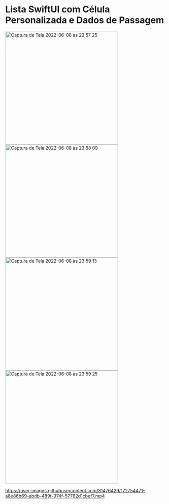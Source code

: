 # Lista SwiftUI com Célula Personalizada e Dados de Passagem

<img width="355" alt="Captura de Tela 2022-06-08 às 23 57 25" src="https://user-images.githubusercontent.com/31476429/172754997-4175bb9f-6567-44ea-bdc4-e7409c3a89f1.png">
<img width="355" alt="Captura de Tela 2022-06-08 às 23 58 09" src="https://user-images.githubusercontent.com/31476429/172755002-9fc2db83-27ad-4ab3-9ed2-131cd010eea7.png">
<img width="355" alt="Captura de Tela 2022-06-08 às 23 59 13" src="https://user-images.githubusercontent.com/31476429/172755008-03cff36b-2e75-4345-99f1-da5c1dfe7582.png">
<img width="355" alt="Captura de Tela 2022-06-08 às 23 59 25" src="https://user-images.githubusercontent.com/31476429/172755009-0e63f088-bee4-42a5-af0c-d6839c68f535.png">

https://user-images.githubusercontent.com/31476429/172754471-a8e86b69-abdb-489f-974f-57762d1cbef7.mp4
